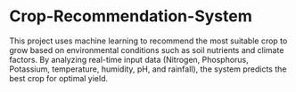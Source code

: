 # Crop-Recommendation-System
 This project uses machine learning to recommend the most suitable crop to grow based on environmental conditions such as soil nutrients and climate factors. By analyzing real-time input data (Nitrogen, Phosphorus, Potassium, temperature, humidity, pH, and rainfall), the system predicts the best crop for optimal yield.
